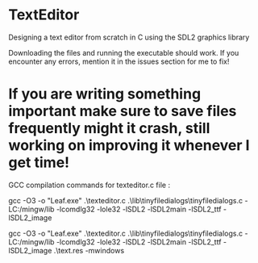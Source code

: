 # TextEditor
Designing a text editor from scratch in C using the SDL2 graphics library

Downloading the files and running the executable should work.
If you encounter any errors, mention it in the issues section for me to fix! 

# If you are writing something important make sure to save files frequently might it crash, still working on improving it whenever I get time!

GCC compilation commands for texteditor.c file : 

gcc -O3 -o "Leaf.exe" .\texteditor.c .\lib\tinyfiledialogs\tinyfiledialogs.c -LC:/mingw/lib -lcomdlg32 -lole32 -lSDL2 -lSDL2main -lSDL2_ttf -lSDL2_image 

gcc -O3 -o "Leaf.exe" .\texteditor.c .\lib\tinyfiledialogs\tinyfiledialogs.c -LC:/mingw/lib -lcomdlg32 -lole32 -lSDL2 -lSDL2main -lSDL2_ttf -lSDL2_image .\text.res -mwindows 
